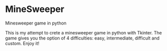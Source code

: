 # MineSweeper
Minesweeper game in python

This is my attempt to crete a minesweeper game in python with Tkinter. The game gives you the option of 4 difficulties: easy, intermediate, difficult and custom. Enjoy it!
